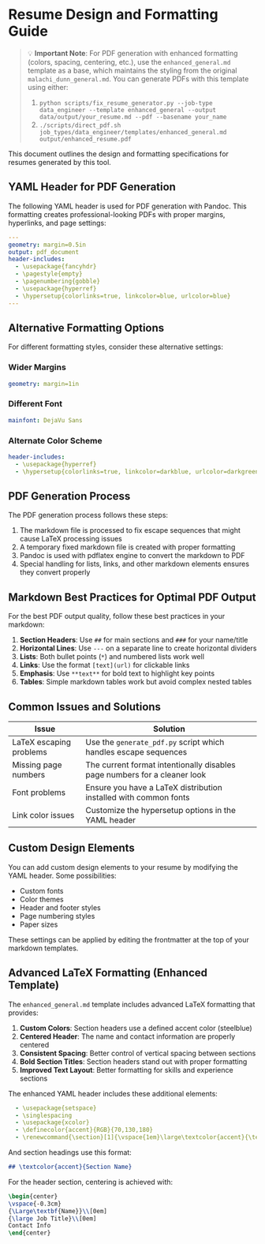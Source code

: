 # Resume Design and Formatting Guide

> 💡 **Important Note**: For PDF generation with enhanced formatting (colors, spacing, centering, etc.), use the `enhanced_general.md` template as a base, which maintains the styling from the original `malachi_dunn_general.md`. You can generate PDFs with this template using either:
> 
> 1. `python scripts/fix_resume_generator.py --job-type data_engineer --template enhanced_general --output data/output/your_resume.md --pdf --basename your_name`
> 2. `./scripts/direct_pdf.sh job_types/data_engineer/templates/enhanced_general.md output/enhanced_resume.pdf`

This document outlines the design and formatting specifications for resumes generated by this tool.

## YAML Header for PDF Generation

The following YAML header is used for PDF generation with Pandoc. This formatting creates professional-looking PDFs with proper margins, hyperlinks, and page settings:

```yaml
---
geometry: margin=0.5in
output: pdf_document
header-includes:
  - \usepackage{fancyhdr}
  - \pagestyle{empty}
  - \pagenumbering{gobble}
  - \usepackage{hyperref}
  - \hypersetup{colorlinks=true, linkcolor=blue, urlcolor=blue}
---
```

## Alternative Formatting Options

For different formatting styles, consider these alternative settings:

### Wider Margins
```yaml
geometry: margin=1in
```

### Different Font
```yaml
mainfont: DejaVu Sans
```

### Alternate Color Scheme
```yaml
header-includes:
  - \usepackage{hyperref}
  - \hypersetup{colorlinks=true, linkcolor=darkblue, urlcolor=darkgreen}
```

## PDF Generation Process

The PDF generation process follows these steps:

1. The markdown file is processed to fix escape sequences that might cause LaTeX processing issues
2. A temporary fixed markdown file is created with proper formatting
3. Pandoc is used with pdflatex engine to convert the markdown to PDF
4. Special handling for lists, links, and other markdown elements ensures they convert properly

## Markdown Best Practices for Optimal PDF Output

For the best PDF output quality, follow these best practices in your markdown:

1. **Section Headers**: Use `##` for main sections and `###` for your name/title
2. **Horizontal Lines**: Use `---` on a separate line to create horizontal dividers
3. **Lists**: Both bullet points (`*`) and numbered lists work well
4. **Links**: Use the format `[text](url)` for clickable links
5. **Emphasis**: Use `**text**` for bold text to highlight key points
6. **Tables**: Simple markdown tables work but avoid complex nested tables

## Common Issues and Solutions

| Issue | Solution |
|-------|----------|
| LaTeX escaping problems | Use the `generate_pdf.py` script which handles escape sequences |
| Missing page numbers | The current format intentionally disables page numbers for a cleaner look |
| Font problems | Ensure you have a LaTeX distribution installed with common fonts |
| Link color issues | Customize the hypersetup options in the YAML header |

## Custom Design Elements

You can add custom design elements to your resume by modifying the YAML header. Some possibilities:

- Custom fonts
- Color themes
- Header and footer styles
- Page numbering styles
- Paper sizes

These settings can be applied by editing the frontmatter at the top of your markdown templates.

## Advanced LaTeX Formatting (Enhanced Template)

The `enhanced_general.md` template includes advanced LaTeX formatting that provides:

1. **Custom Colors**: Section headers use a defined accent color (steelblue)
2. **Centered Header**: The name and contact information are properly centered
3. **Consistent Spacing**: Better control of vertical spacing between sections
4. **Bold Section Titles**: Section headers stand out with proper formatting
5. **Improved Text Layout**: Better formatting for skills and experience sections

The enhanced YAML header includes these additional elements:

```yaml
  - \usepackage{setspace}
  - \singlespacing
  - \usepackage{xcolor}
  - \definecolor{accent}{RGB}{70,130,180}
  - \renewcommand{\section}[1]{\vspace{1em}\large\textcolor{accent}{\textbf{#1}}\vspace{0.5em}}
```

And section headings use this format:
```markdown
## \textcolor{accent}{Section Name}
```

For the header section, centering is achieved with:
```latex
\begin{center}
\vspace{-0.3cm}
{\Large\textbf{Name}}\\[0em]
{\large Job Title}\\[0em]
Contact Info
\end{center}
```